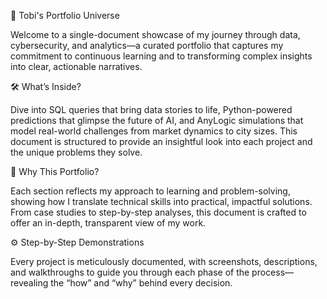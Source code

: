 🌌 Tobi's Portfolio Universe

Welcome to a single-document showcase of my journey through data, cybersecurity, and analytics—a curated portfolio that captures my commitment to continuous learning and to transforming complex insights into clear, actionable narratives.

🛠 What’s Inside?

Dive into SQL queries that bring data stories to life, Python-powered predictions that glimpse the future of AI, and AnyLogic simulations that model real-world challenges from market dynamics to city sizes. This document is structured to provide an insightful look into each project and the unique problems they solve.

🚀 Why This Portfolio?

Each section reflects my approach to learning and problem-solving, showing how I translate technical skills into practical, impactful solutions. From case studies to step-by-step analyses, this document is crafted to offer an in-depth, transparent view of my work.

⚙️ Step-by-Step Demonstrations

Every project is meticulously documented, with screenshots, descriptions, and walkthroughs to guide you through each phase of the process—revealing the “how” and “why” behind every decision.
